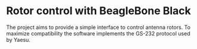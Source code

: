 Rotor control with BeagleBone Black
===================================

The project aims to provide a simple interface to control antenna rotors. To maximize compatibility the software implements the GS-232 protocol used by Yaesu.